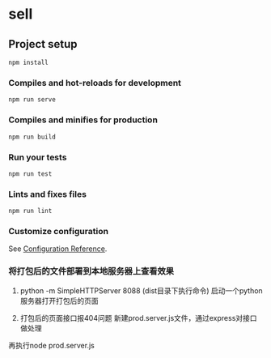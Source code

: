 # sell

## Project setup
```
npm install
```

### Compiles and hot-reloads for development
```
npm run serve
```

### Compiles and minifies for production
```
npm run build
```

### Run your tests
```
npm run test
```

### Lints and fixes files
```
npm run lint
```

### Customize configuration
See [Configuration Reference](https://cli.vuejs.org/config/).

 
### 将打包后的文件部署到本地服务器上查看效果
1. python -m SimpleHTTPServer 8088 (dist目录下执行命令)
启动一个python服务器打开打包后的页面

2. 打包后的页面接口报404问题
新建prod.server.js文件，通过express对接口做处理

再执行node prod.server.js